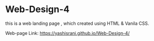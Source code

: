 # Web-Design-4
this is a web landing page , which created using HTML &amp; Vanila CSS. 

Web-page Link:
https://yashisrani.github.io/Web-Design-4/
